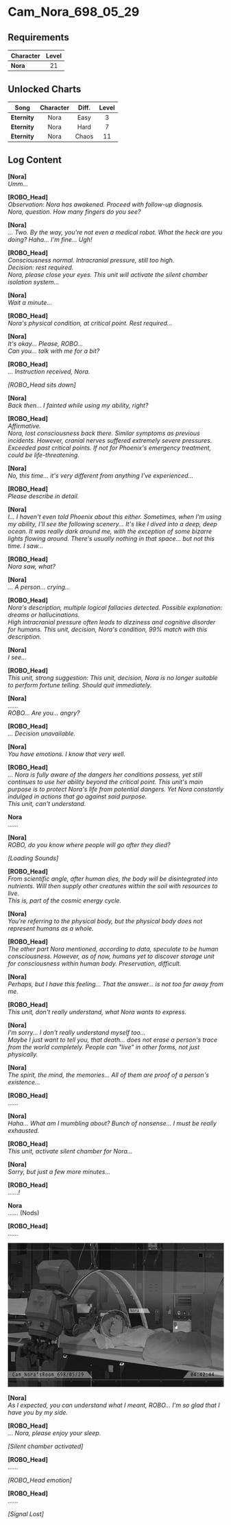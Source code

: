 # Cam_Nora_698_05_29
## Requirements
|Character|Level|
|---------|:---:|
|**Nora** | 21  |

## Unlocked Charts
|    Song    |Character|Diff.|Level|
|------------|:-------:|:---:|:---:|
|**Eternity**|  Nora   |Easy |  3  |
|**Eternity**|  Nora   |Hard |  7  |
|**Eternity**|  Nora   |Chaos| 11  |

## Log Content
**[Nora]**<br>
*Umm...*

**[ROBO_Head]**<br>
*Observation: Nora has awakened. Proceed with follow\-up diagnosis.<br>
Nora, question. How many fingers do you see?*

**[Nora]**<br>
*... Two. By the way, you're not even a medical robot. What the heck are you doing? Haha... I'm fine... Ugh!*

**[ROBO_Head]**<br>
*Consciousness normal. Intracranial pressure, still too high.<br>
Decision: rest required.<br>
Nora, please close your eyes. This unit will activate the silent chamber isolation system...*

**[Nora]**<br>
*Wait a minute...*

**[ROBO_Head]**<br>
*Nora's physical condition, at critical point. Rest required...*

**[Nora]**<br>
*It's okay... Please, ROBO...<br>
Can you... talk with me for a bit?*

**[ROBO_Head]**<br>
*... Instruction received, Nora.*

*\[ROBO_Head sits down\]*

**[Nora]**<br>
*Back then... I fainted while using my ability, right?*

**[ROBO_Head]**<br>
*Affirmative.<br>
Nora, lost consciousness back there. Similar symptoms as previous incidents. However, cranial nerves suffered extremely severe pressures. Exceeded past critical points. If not for Phoenix's emergency treatment, could be life\-threatening.*

**[Nora]**<br>
*No, this time... it's very different from anything I've experienced...*

**[ROBO_Head]**<br>
*Please describe in detail.*

**[Nora]**<br>
*I... I haven't even told Phoenix about this either. Sometimes, when I'm using my ability, I'll see the following scenery... It's like I dived into a deep, deep ocean. It was really dark around me, with the exception of some bizarre lights flowing around. There's usually nothing in that space... but not this time. I saw...*

**[ROBO_Head]**<br>
*Nora saw, what?*

**[Nora]**<br>
*... A person... crying...*

**[ROBO_Head]**<br>
*Nora's description, multiple logical fallacies detected. Possible explanation: dreams or hallucinations.<br>
High intracranial pressure often leads to dizziness and cognitive disorder for humans. This unit, decision, Nora's condition, 99% match with this description.*

**[Nora]**<br>
*I see...*

**[ROBO_Head]**<br>
*This unit, strong suggestion: This unit, decision, Nora is no longer suitable to perform fortune telling. Should quit immediately.*

**[Nora]**<br>
*......<br>
ROBO... Are you... angry?*

**[ROBO_Head]**<br>
*... Decision unavailable.*

**[Nora]**<br>
*You have emotions. I know that very well.*

**[ROBO_Head]**<br>
*... Nora is fully aware of the dangers her conditions possess, yet still continues to use her ability beyond the critical point. This unit's main purpose is to protect Nora's life from potential dangers. Yet Nora constantly indulged in actions that go against said purpose.<br>
This unit, can't understand.*

**Nora**<br>
......

**[Nora]**<br>
*ROBO, do you know where people will go after they died?*

*\[Loading Sounds\]*

**[ROBO_Head]**<br>
*From scientific angle, after human dies, the body will be disintegrated into nutrients. Will then supply other creatures within the soil with resources to live.<br>
This is, part of the cosmic energy cycle.*

**[Nora]**<br>
*You're referring to the physical body, but the physical body does not represent humans as a whole.*

**[ROBO_Head]**<br>
*The other part Nora mentioned, according to data, speculate to be human consciousness. However, as of now, humans yet to discover storage unit for consciousness within human body. Preservation, difficult.*

**[Nora]**<br>
*Perhaps, but I have this feeling... That the answer... is not too far away from me.*

**[ROBO_Head]**<br>
*This unit, don't really understand, what Nora wants to express.*

**[Nora]**<br>
*I'm sorry... I don't really understand myself too...<br>
Maybe I just want to tell you, that death... does not erase a person's trace from the world completely. People can "live" in other forms, not just physically.*

**[Nora]**<br>
*The spirit, the mind, the memories... All of them are proof of a person's existence...*

**[ROBO_Head]**<br>
*......*

**[Nora]**<br>
*Haha... What am I mumbling about? Bunch of nonsense... I must be really exhausted.*

**[ROBO_Head]**<br>
*This unit, activate silent chamber for Nora...*

**[Nora]**<br>
*Sorry, but just a few more minutes...*

**[ROBO_Head]**<br>
*......!*

**Nora**<br>
...... (Nods)

**[ROBO_Head]**<br>
*......*

![noos2901.png](./attachments/noos2901.png)

**[Nora]**<br>
*As I expected, you can understand what I meant, ROBO... I'm so glad that I have you by my side.*

**[ROBO_Head]**<br>
*... Nora, please enjoy your sleep.*

*\[Silent chamber activated\]*

**[ROBO_Head]**<br>
*......*

*\[ROBO_Head emotion\]*

**[ROBO_Head]**<br>
*......*

*[Signal Lost]*